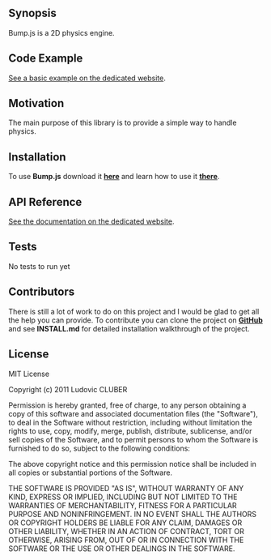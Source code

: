 ## Synopsis

Bump.js is a 2D physics engine.

## Code Example

[See a basic example on the dedicated website](http://bumpjs.lcluber.com/#source).

## Motivation

The main purpose of this library is to provide a simple way to handle physics.

## Installation

To use **Bump.js** download it **[here](http://bumpjs.lcluber.com/#download)** and learn how to use it **[there](http://bumpjs.lcluber.com/#example)**.

## API Reference

[See the documentation on the dedicated website](http://bumpjs.lcluber.com/doc/).

## Tests

No tests to run yet

## Contributors

There is still a lot of work to do on this project and I would be glad to get all the help you can provide.
To contribute you can clone the project on **[GitHub](https://github.com/LCluber/Bump.js)** and see  **INSTALL.md** for detailed installation walkthrough of the project.

## License

MIT License

Copyright (c) 2011 Ludovic CLUBER

Permission is hereby granted, free of charge, to any person obtaining a copy
of this software and associated documentation files (the "Software"), to deal
in the Software without restriction, including without limitation the rights
to use, copy, modify, merge, publish, distribute, sublicense, and/or sell
copies of the Software, and to permit persons to whom the Software is
furnished to do so, subject to the following conditions:

The above copyright notice and this permission notice shall be included in all
copies or substantial portions of the Software.

THE SOFTWARE IS PROVIDED "AS IS", WITHOUT WARRANTY OF ANY KIND, EXPRESS OR
IMPLIED, INCLUDING BUT NOT LIMITED TO THE WARRANTIES OF MERCHANTABILITY,
FITNESS FOR A PARTICULAR PURPOSE AND NONINFRINGEMENT. IN NO EVENT SHALL THE
AUTHORS OR COPYRIGHT HOLDERS BE LIABLE FOR ANY CLAIM, DAMAGES OR OTHER
LIABILITY, WHETHER IN AN ACTION OF CONTRACT, TORT OR OTHERWISE, ARISING FROM,
OUT OF OR IN CONNECTION WITH THE SOFTWARE OR THE USE OR OTHER DEALINGS IN THE
SOFTWARE.
